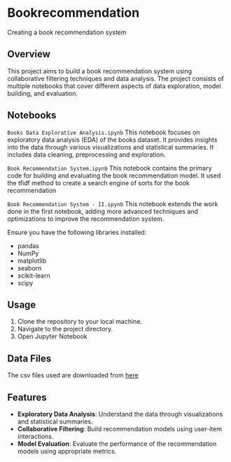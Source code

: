 # Bookrecommendation
Creating a book recommendation system

## Overview
This project aims to build a book recommendation system using collaborative filtering techniques and data analysis. The project consists of multiple notebooks that cover different aspects of data exploration, model building, and evaluation.

## Notebooks
`Books Data Explorative Analysis.ipynb`
This notebook focuses on exploratory data analysis (EDA) of the books dataset. It provides insights into the data through various visualizations and statistical summaries. It includes data cleaning, preprocessing and exploration. 

`Book Recommendation System.ipynb`
This notebook contains the primary code for building and evaluating the book recommendation model. It used the tfidf method to create a search engine of sorts for the book recommendation

`Book Recommendation System - II.ipynb`
This notebook extends the work done in the first notebook, adding more advanced techniques and optimizations to improve the recommendation system.


Ensure you have the following libraries installed:
- pandas
- NumPy
- matplotlib
- seaborn
- scikit-learn
- scipy

## Usage
1. Clone the repository to your local machine.
2. Navigate to the project directory.
3. Open Jupyter Notebook

## Data Files
The csv files used are downloaded from [here](https://www.kaggle.com/datasets/ra4u12/bookrecommendation)

## Features

- **Exploratory Data Analysis**: Understand the data through visualizations and statistical summaries.
- **Collaborative Filtering**: Build recommendation models using user-item interactions.
- **Model Evaluation**: Evaluate the performance of the recommendation models using appropriate metrics.

